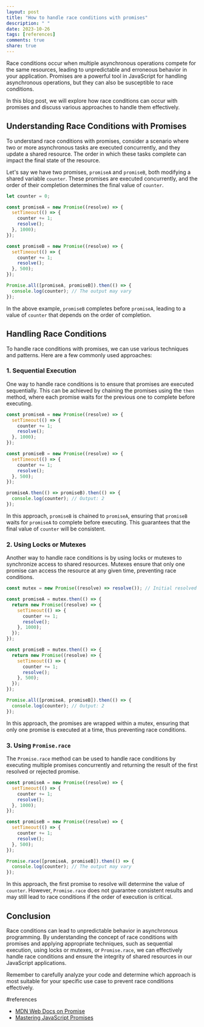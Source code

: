 ```yaml
---
layout: post
title: "How to handle race conditions with promises"
description: " "
date: 2023-10-26
tags: [references]
comments: true
share: true
---
```


Race conditions occur when multiple asynchronous operations compete for the same resources, leading to unpredictable and erroneous behavior in your application. Promises are a powerful tool in JavaScript for handling asynchronous operations, but they can also be susceptible to race conditions.

In this blog post, we will explore how race conditions can occur with promises and discuss various approaches to handle them effectively.

## Understanding Race Conditions with Promises

To understand race conditions with promises, consider a scenario where two or more asynchronous tasks are executed concurrently, and they update a shared resource. The order in which these tasks complete can impact the final state of the resource.

Let's say we have two promises, `promiseA` and `promiseB`, both modifying a shared variable `counter`. These promises are executed concurrently, and the order of their completion determines the final value of `counter`.

```javascript
let counter = 0;

const promiseA = new Promise((resolve) => {
  setTimeout(() => {
    counter += 1;
    resolve();
  }, 1000);
});

const promiseB = new Promise((resolve) => {
  setTimeout(() => {
    counter += 1;
    resolve();
  }, 500);
});

Promise.all([promiseA, promiseB]).then(() => {
  console.log(counter); // The output may vary
});
```

In the above example, `promiseB` completes before `promiseA`, leading to a value of `counter` that depends on the order of completion.

## Handling Race Conditions

To handle race conditions with promises, we can use various techniques and patterns. Here are a few commonly used approaches:

### 1. Sequential Execution

One way to handle race conditions is to ensure that promises are executed sequentially. This can be achieved by chaining the promises using the `then` method, where each promise waits for the previous one to complete before executing.

```javascript
const promiseA = new Promise((resolve) => {
  setTimeout(() => {
    counter += 1;
    resolve();
  }, 1000);
});

const promiseB = new Promise((resolve) => {
  setTimeout(() => {
    counter += 1;
    resolve();
  }, 500);
});

promiseA.then(() => promiseB).then(() => {
  console.log(counter); // Output: 2
});
```

In this approach, `promiseB` is chained to `promiseA`, ensuring that `promiseB` waits for `promiseA` to complete before executing. This guarantees that the final value of `counter` will be consistent.

### 2. Using Locks or Mutexes

Another way to handle race conditions is by using locks or mutexes to synchronize access to shared resources. Mutexes ensure that only one promise can access the resource at any given time, preventing race conditions.

```javascript
const mutex = new Promise((resolve) => resolve()); // Initial resolved promise acts as a lock

const promiseA = mutex.then(() => {
  return new Promise((resolve) => {
    setTimeout(() => {
      counter += 1;
      resolve();
    }, 1000);
  });
});

const promiseB = mutex.then(() => {
  return new Promise((resolve) => {
    setTimeout(() => {
      counter += 1;
      resolve();
    }, 500);
  });
});

Promise.all([promiseA, promiseB]).then(() => {
  console.log(counter); // Output: 2
});
```

In this approach, the promises are wrapped within a mutex, ensuring that only one promise is executed at a time, thus preventing race conditions.

### 3. Using `Promise.race`

The `Promise.race` method can be used to handle race conditions by executing multiple promises concurrently and returning the result of the first resolved or rejected promise.

```javascript
const promiseA = new Promise((resolve) => {
  setTimeout(() => {
    counter += 1;
    resolve();
  }, 1000);
});

const promiseB = new Promise((resolve) => {
  setTimeout(() => {
    counter += 1;
    resolve();
  }, 500);
});

Promise.race([promiseA, promiseB]).then(() => {
  console.log(counter); // The output may vary
});
```

In this approach, the first promise to resolve will determine the value of `counter`. However, `Promise.race` does not guarantee consistent results and may still lead to race conditions if the order of execution is critical.

## Conclusion

Race conditions can lead to unpredictable behavior in asynchronous programming. By understanding the concept of race conditions with promises and applying appropriate techniques, such as sequential execution, using locks or mutexes, or `Promise.race`, we can effectively handle race conditions and ensure the integrity of shared resources in our JavaScript applications.

Remember to carefully analyze your code and determine which approach is most suitable for your specific use case to prevent race conditions effectively.

#references
- [MDN Web Docs on Promise](https://developer.mozilla.org/en-US/docs/Web/JavaScript/Reference/Global_Objects/Promise)
- [Mastering JavaScript Promises](https://medium.com/javascript-in-plain-english/mastering-javascript-promises-8217c449be09)